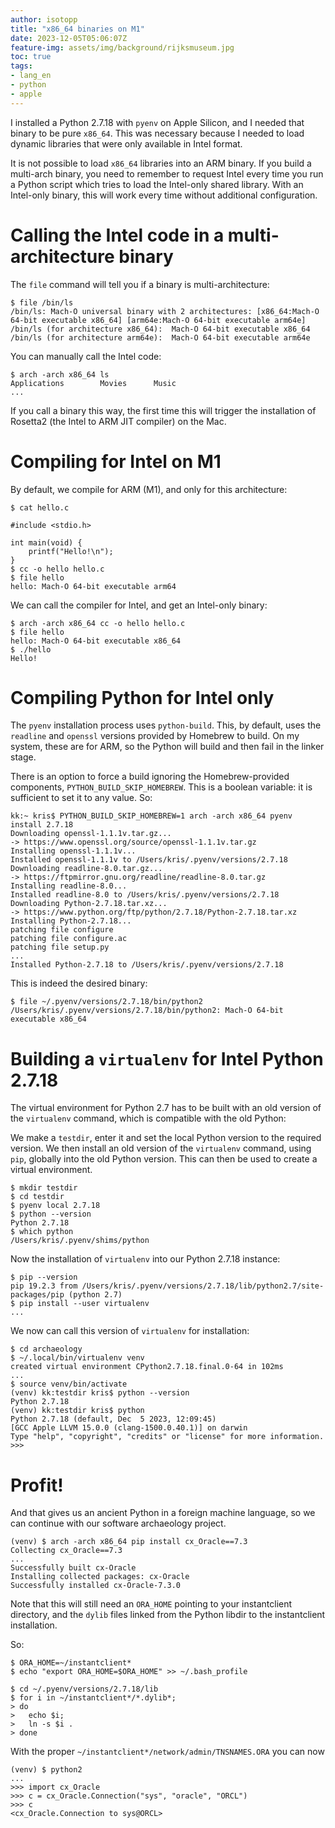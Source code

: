 ```yaml
---
author: isotopp
title: "x86_64 binaries on M1"
date: 2023-12-05T05:06:07Z
feature-img: assets/img/background/rijksmuseum.jpg
toc: true
tags:
- lang_en
- python
- apple
---
```


I installed a Python 2.7.18 with `pyenv` on Apple Silicon,
and I needed that binary to be pure `x86_64`.
This was necessary because I needed to load dynamic libraries that were only available in Intel format.

It is not possible to load `x86_64` libraries into an ARM binary.
If you build a multi-arch binary, you need to remember to request Intel every time you run a Python script
which tries to load the Intel-only shared library.
With an Intel-only binary, this will work every time without additional configuration.

# Calling the Intel code in a multi-architecture binary

The `file` command will tell you if a binary is multi-architecture:

```console
$ file /bin/ls
/bin/ls: Mach-O universal binary with 2 architectures: [x86_64:Mach-O 64-bit executable x86_64] [arm64e:Mach-O 64-bit executable arm64e]
/bin/ls (for architecture x86_64):	Mach-O 64-bit executable x86_64
/bin/ls (for architecture arm64e):	Mach-O 64-bit executable arm64e
```

You can manually call the Intel code:

```console
$ arch -arch x86_64 ls
Applications		Movies		Music
...
```

If you call a binary this way, the first time this will trigger the installation of Rosetta2 
(the Intel to ARM JIT compiler) on the Mac.

# Compiling for Intel on M1

By default, we compile for ARM (M1), and only for this architecture:

```console
$ cat hello.c

#include <stdio.h>

int main(void) {
	printf("Hello!\n");
}
$ cc -o hello hello.c
$ file hello
hello: Mach-O 64-bit executable arm64
```

We can call the compiler for Intel, and get an Intel-only binary:

```console
$ arch -arch x86_64 cc -o hello hello.c
$ file hello
hello: Mach-O 64-bit executable x86_64
$ ./hello
Hello!
```

# Compiling Python for Intel only

The `pyenv` installation process uses `python-build`.
This, by default, uses the `readline` and `openssl` versions provided by Homebrew to build.
On my system, these are for ARM, so the Python will build and then fail in the linker stage.

There is an option to force a build ignoring the Homebrew-provided components, `PYTHON_BUILD_SKIP_HOMEBREW`.
This is a boolean variable: it is sufficient to set it to any value.
So:

```console
kk:~ kris$ PYTHON_BUILD_SKIP_HOMEBREW=1 arch -arch x86_64 pyenv install 2.7.18
Downloading openssl-1.1.1v.tar.gz...
-> https://www.openssl.org/source/openssl-1.1.1v.tar.gz
Installing openssl-1.1.1v...
Installed openssl-1.1.1v to /Users/kris/.pyenv/versions/2.7.18
Downloading readline-8.0.tar.gz...
-> https://ftpmirror.gnu.org/readline/readline-8.0.tar.gz
Installing readline-8.0...
Installed readline-8.0 to /Users/kris/.pyenv/versions/2.7.18
Downloading Python-2.7.18.tar.xz...
-> https://www.python.org/ftp/python/2.7.18/Python-2.7.18.tar.xz
Installing Python-2.7.18...
patching file configure
patching file configure.ac
patching file setup.py
...
Installed Python-2.7.18 to /Users/kris/.pyenv/versions/2.7.18
```

This is indeed the desired binary:

```console
$ file ~/.pyenv/versions/2.7.18/bin/python2
/Users/kris/.pyenv/versions/2.7.18/bin/python2: Mach-O 64-bit executable x86_64
```

# Building a `virtualenv` for Intel Python 2.7.18

The virtual environment for Python 2.7 has to be built with an old version of the `virtualenv` command,
which is compatible with the old Python:

We make a `testdir`, enter it and set the local Python version to the required version.
We then install an old version of the `virtualenv` command, using `pip`, globally into the old Python version.
This can then be used to create a virtual environment.

```console
$ mkdir testdir
$ cd testdir
$ pyenv local 2.7.18
$ python --version
Python 2.7.18
$ which python
/Users/kris/.pyenv/shims/python
```

Now the installation of `virtualenv` into our Python 2.7.18 instance:

```console
$ pip --version
pip 19.2.3 from /Users/kris/.pyenv/versions/2.7.18/lib/python2.7/site-packages/pip (python 2.7)
$ pip install --user virtualenv
...
```

We now can call this version of `virtualenv` for installation:

```console
$ cd archaeology
$ ~/.local/bin/virtualenv venv
created virtual environment CPython2.7.18.final.0-64 in 102ms
...
$ source venv/bin/activate
(venv) kk:testdir kris$ python --version
Python 2.7.18
(venv) kk:testdir kris$ python
Python 2.7.18 (default, Dec  5 2023, 12:09:45)
[GCC Apple LLVM 15.0.0 (clang-1500.0.40.1)] on darwin
Type "help", "copyright", "credits" or "license" for more information.
>>>
```

# Profit!

And that gives us an ancient Python in a foreign machine language, so we can continue with our
software archaeology project.

```console
(venv) $ arch -arch x86_64 pip install cx_Oracle==7.3
Collecting cx_Oracle==7.3
...
Successfully built cx-Oracle
Installing collected packages: cx-Oracle
Successfully installed cx-Oracle-7.3.0
```

Note that this will still need an `ORA_HOME` pointing to your instantclient directory, 
and the `dylib` files linked from the Python libdir to the instantclient installation.

So:

```
$ ORA_HOME=~/instantclient*
$ echo "export ORA_HOME=$ORA_HOME" >> ~/.bash_profile

$ cd ~/.pyenv/versions/2.7.18/lib
$ for i in ~/instantclient*/*.dylib*; 
> do
>   echo $i; 
>   ln -s $i .
> done
```

With the proper `~/instantclient*/network/admin/TNSNAMES.ORA` you can now

```
(venv) $ python2
...
>>> import cx_Oracle
>>> c = cx_Oracle.Connection("sys", "oracle", "ORCL")
>>> c
<cx_Oracle.Connection to sys@ORCL>
```
